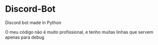 # Discord-Bot
Discord bot made in Python 


O meu código não é muito profissional, e tenho muitas linhas que servem apenas para debug
